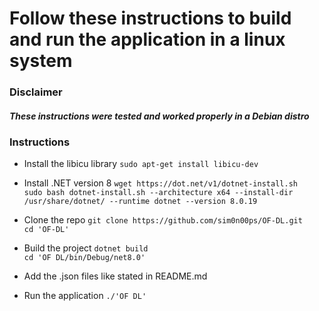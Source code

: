 # Follow these instructions to build and run the application in a linux system

### Disclaimer

##### These instructions were tested and worked properly in a Debian distro

### Instructions

-   Install the libicu library
    `sudo apt-get install libicu-dev`

-   Install .NET version 8
    `wget https://dot.net/v1/dotnet-install.sh`  
    `sudo bash dotnet-install.sh --architecture x64 --install-dir /usr/share/dotnet/ --runtime dotnet --version 8.0.19`

-   Clone the repo
    `git clone https://github.com/sim0n00ps/OF-DL.git`  
    `cd 'OF-DL'`

-   Build the project
    `dotnet build`  
    `cd 'OF DL/bin/Debug/net8.0'`

-   Add the .json files like stated in README.md
-   Run the application
    `./'OF DL'`
